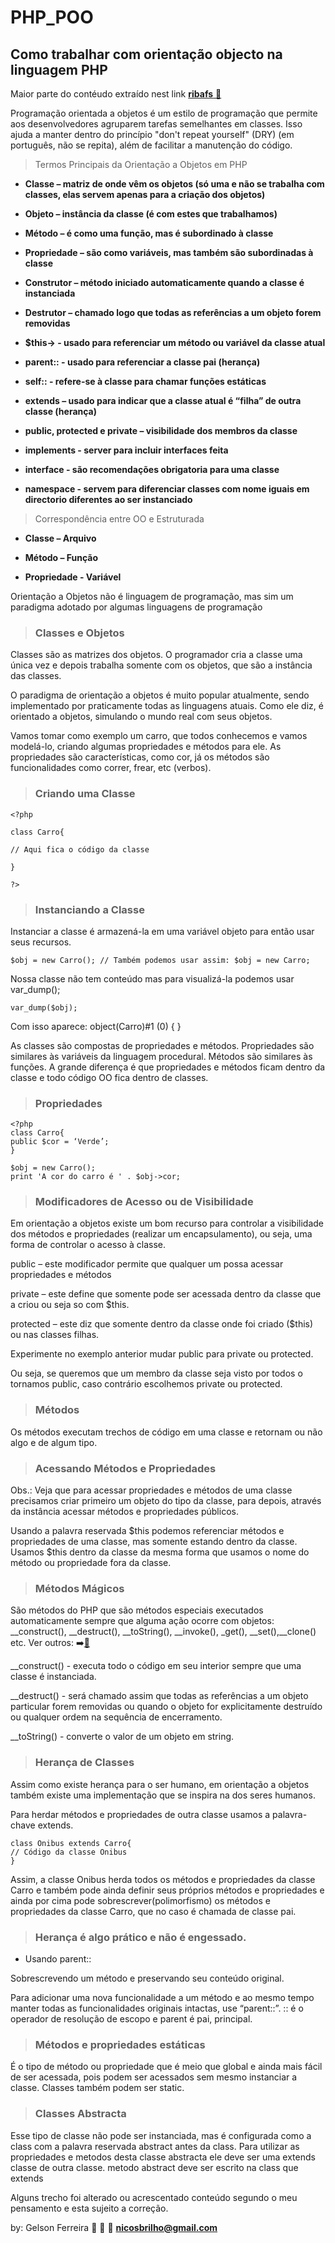 # PHP_POO
## Como trabalhar com orientação objecto na linguagem PHP

Maior parte do contéudo extraído nest link [**ribafs** :link: ](https://ribafs.me/basicos/phpoo/introducao-ao-phpoo.html) 

Programação orientada a objetos é um estilo de programação que permite aos desenvolvedores agruparem tarefas semelhantes em classes. Isso ajuda a manter dentro do princípio "don't repeat yourself" (DRY) (em português, não se repita), além de facilitar a manutenção do código.


> Termos Principais da Orientação a Objetos em PHP

* **Classe – matriz de onde vêm os objetos (só uma e não se trabalha com classes, elas servem apenas para a criação dos objetos)**

* **Objeto – instância da classe (é com estes que trabalhamos)**

* **Método – é como uma função, mas é subordinado à classe**

* **Propriedade – são como variáveis, mas também são subordinadas à classe**

* **Construtor – método iniciado automaticamente quando a classe é instanciada**

* **Destrutor – chamado logo que todas as referências a um objeto forem removidas**

* **$this-> - usado para referenciar um método ou variável da classe atual**

* **parent:: - usado para referenciar a classe pai (herança)**

* **self:: - refere-se à classe para chamar funções estáticas**

* **extends – usado para indicar que a classe atual é “filha” de outra classe (herança)**

* **public, protected e private – visibilidade dos membros da classe**

* **implements - server para incluir interfaces feita**

* **interface - são recomendações obrigatoria para uma classe**

* **namespace - servem para diferenciar classes com nome iguais em directorio diferentes ao ser instanciado**



> Correspondência entre OO e Estruturada

* **Classe – Arquivo**

* **Método – Função**

* **Propriedade - Variável**


Orientação a Objetos não é linguagem de programação, mas sim um paradigma adotado por algumas linguagens de programação





> ### Classes e Objetos

Classes são as matrizes dos objetos. O programador cria a classe uma única vez e depois trabalha somente com os objetos, que são a instância das classes.

O paradigma de orientação a objetos é muito popular atualmente, sendo implementado por praticamente todas as linguagens atuais. Como ele diz, é orientado a objetos, simulando o mundo real com seus objetos.

Vamos tomar como exemplo um carro, que todos conhecemos e vamos modelá-lo, criando algumas propriedades e métodos para ele. As propriedades são características, como cor, já os métodos são funcionalidades como correr, frear, etc (verbos).

> ### Criando uma Classe
```
<?php

class Carro{

// Aqui fica o código da classe

}

?>
```
> ### Instanciando a Classe

Instanciar a classe é armazená-la em uma variável objeto para então usar seus recursos.
```
$obj = new Carro(); // Também podemos usar assim: $obj = new Carro;
```
Nossa classe não tem conteúdo mas para visualizá-la podemos usar var_dump();
```
var_dump($obj);
```
Com isso aparece: object(Carro)#1 (0) { }

As classes são compostas de propriedades e métodos. Propriedades são similares às variáveis da linguagem procedural. Métodos são similares às funções. A grande diferença é que propriedades e métodos ficam dentro da classe e todo código OO fica dentro de classes.

 

> ### Propriedades
```
<?php
class Carro{
public $cor = ‘Verde’;
}

$obj = new Carro();
print 'A cor do carro é ' . $obj->cor;
```

> ### Modificadores de Acesso ou de Visibilidade

Em orientação a objetos existe um bom recurso para controlar a visibilidade dos métodos e propriedades (realizar um encapsulamento), ou seja, uma forma de controlar o acesso à classe.

public – este modificador permite que qualquer um possa acessar propriedades e métodos

private – este define que somente pode ser acessada dentro da classe que a criou ou seja so com $this.

protected – este diz que somente dentro da classe onde foi criado ($this) ou nas classes filhas.

Experimente no exemplo anterior mudar public para private ou protected.

Ou seja, se queremos que um membro da classe seja visto por todos o tornamos public, caso contrário escolhemos private ou protected.


> ### Métodos

Os métodos executam trechos de código em uma classe e retornam ou não algo e de algum tipo.




> ### Acessando Métodos e Propriedades

Obs.: Veja que para acessar propriedades e métodos de uma classe precisamos criar primeiro um objeto do tipo da classe, para depois, através da instância acessar métodos e propriedades públicos.

Usando a palavra reservada $this podemos referenciar métodos e propriedades de uma classe, mas somente estando dentro da classe. Usamos $this dentro da classe da mesma forma que usamos o nome do método ou propriedade fora da classe.


> ### Métodos Mágicos

São métodos do PHP que são métodos especiais executados automaticamente sempre que alguma ação ocorre com objetos: __construct(), __destruct(), __toString(), __invoke(), _get(), __set(),__clone() etc. Ver outros: :arrow_right:[:link:](http://php.net/manual/pt_BR/language.oop5.magic.php)

__construct() - executa todo o código em seu interior sempre que uma classe é instanciada.

__destruct() - será chamado assim que todas as referências a um objeto particular forem removidas ou quando o objeto for explicitamente destruído ou qualquer ordem na sequência de encerramento.

__toString() - converte o valor de um objeto em string.


> ### Herança de Classes

Assim como existe herança para o ser humano, em orientação a objetos também existe uma implementação que se inspira na dos seres humanos.

Para herdar métodos e propriedades de outra classe usamos a palavra-chave extends.
```
class Onibus extends Carro{
// Código da classe Onibus
}
```
Assim, a classe Onibus herda todos os métodos e propriedades da classe Carro e também pode ainda definir seus próprios métodos e propriedades e ainda por cima pode sobrescrever(polimorfismo) os métodos e propriedades da classe Carro, que no caso é chamada de classe pai.



> ### Herança é algo prático e não é engessado.

 * Usando parent::

Sobrescrevendo um método e preservando seu conteúdo original.

Para adicionar uma nova funcionalidade a um método e ao mesmo tempo manter todas as funcionalidades originais intactas, use “parent::”. :: é o operador de resolução de escopo e parent é pai, principal.


> ### Métodos e propriedades estáticas

É o tipo de método ou propriedade que é meio que global e ainda mais fácil de ser acessada, pois podem ser acessados sem mesmo instanciar a classe. Classes também podem ser static.



> ### Classes Abstracta 
Esse tipo de classe não pode ser instanciada, mas é configurada como a class com a palavra reservada abstract antes da class.
Para utilizar as propriedades e metodos desta classe abstracta ele deve ser uma  extends classe de outra classe.
metodo abstract deve ser escrito na class que extends

Alguns trecho foi alterado ou acrescentado conteúdo segundo o meu pensamento e esta sujeito a correção.

by: Gelson Ferreira :camel: :metal: :email: **nicosbrilho@gmail.com**
